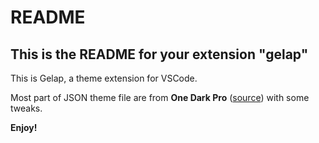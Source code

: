 # README
## This is the README for your extension "gelap"

This is Gelap, a theme extension for VSCode.

Most part of JSON theme file are from **One Dark Pro** ([source](https://marketplace.visualstudio.com/items?itemName=zhuangtongfa.Material-theme)) with some tweaks.



**Enjoy!**

